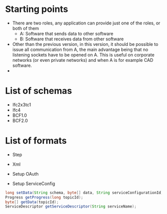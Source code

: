 # Starting points
- There are two roles, any application can provide just one of the roles, or both of them
  - A: Software that sends data to other software
  - B: Software that receives data from other software
- Other than the previous version, in this version, it should be possible to issue all communication from A, the main advantage being that no listening sockets have to be opened on A. This is useful on corporate networks (or even private networks) and when A is for example CAD software.
- 

# List of schemas
- Ifc2x3tc1
- Ifc4
- BCF1.0
- BCF2.0

# List of formats
- Step
- Xml

- Setup OAuth
- Setup ServiceConfig
```java
long setData(String schema, byte[] data, String serviceConfigurationId);
Progress getProgress(long topicId);
byte[] getData(topicId);
ServiceDescriptor getServiceDescriptor(String serviceName);
```